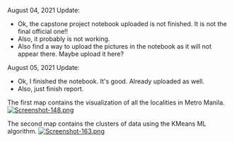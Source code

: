 August 04, 2021 Update:
- Ok, the capstone project notebook uploaded is not finished. It is not the final official one!!
- Also, it probably is not working.
- Also find a way to upload the pictures in the notebook as it will not appear there. Maybe upload it here?

August 05, 2021 Update:
- Ok, I finished the notebook. It's good. Already uploaded as well.
- Also, just finish report.

The first map contains the visualization of all the localities in Metro Manila.
[![Screenshot-148.png](https://i.postimg.cc/BZz88D3G/Screenshot-148.png)](https://postimg.cc/5jw9TXjP)

The second map contains the clusters of data using the KMeans ML algorithm.
[![Screenshot-163.png](https://i.postimg.cc/V6rJ4L9h/Screenshot-163.png)](https://postimg.cc/dkFQVFxR)
